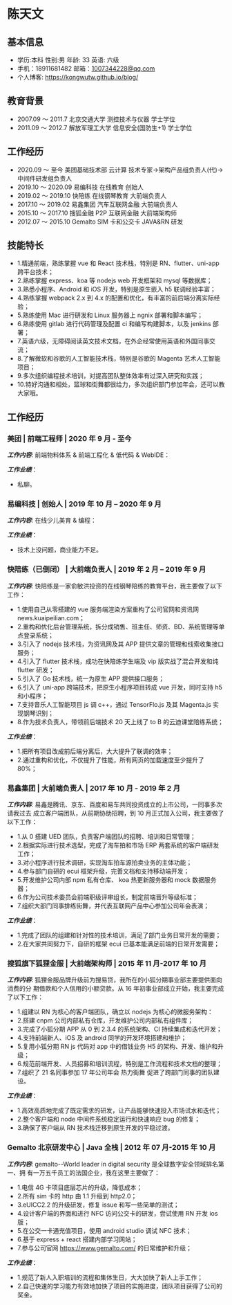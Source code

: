 # 陈天文

## 基本信息
- 学历:本科   性别:男     年龄: 33    英语: 六级
- 手机：18911681482     邮箱：1007344228@qq.com 
- 个人博客: https://kongwutw.github.io/blog/

## 教育背景
- 2007.09 ～ 2011.7 北京交通大学 测控技术与仪器 学士学位
- 2011.09 ～ 2012.7 解放军理工大学 信息安全(国防生+1) 学士学位

## 工作经历
- 2020.09 ～ 至今 美团基础技术部 云计算 技术专家->架构产品组负责人(代)->中间件研发组负责人
- 2019.10 ～ 2020.09 易编科技 在线教育 创始人
- 2019.02 ～ 2019.10 快陪练 在线钢琴教育 大前端负责人
- 2017.10 ～ 2019.02 易鑫集团 汽车互联网金融 大前端负责人
- 2015.10 ～ 2017.10 搜狐金融 P2P 互联网金融 大前端架构师
- 2012.07 ～ 2015.10 Gemalto SIM 卡和公交卡 JAVA&RN 研发

## 技能特长
- 1.精通前端，熟练掌握 vue 和 React 技术栈，特别是 RN、flutter、uni-app 跨平台技术；
- 2.熟练掌握 express、koa 等 nodejs web 开发框架和 mysql 等数据库；
- 3.熟悉小程序、Android 和 iOS 开发，特别是原生嵌入 h5 联调经验丰富；
- 4.熟练掌握 webpack 2.x 到 4.x 的配置和优化，有丰富的前后端分离实际经验；
- 5.熟练使用 Mac 进行研发和 Linux 服务器上 ngnix 部署和脚本编写；
- 6.熟练使用 gitlab 进行代码管理及配置 ci 和编写构建脚本，以及 jenkins 部署；
- 7.英语六级，无障碍阅读英文技术文档，在外企经常使用英语和外国同事交流；
- 8.了解微软和谷歌的人工智能技术栈，特别是谷歌的 Magenta 艺术人工智能项目；
- 9.多次组织编程技术培训，对提高团队整体效率有过深入研究和实践；
- 10.特好沟通和相处，篮球和街舞都很给力，多次组织部门参加年会，还可以教大家哦。

## 工作经历
### 美团 | 前端工程师 | 2020 年 9 月 - 至今
***工作内容***: 前端物料体系 & 前端工程化 & 低代码 & WebIDE：

***工作业绩***：
- 私聊。

### 易编科技 | 创始人 | 2019 年 10 月 – 2020 年 9 月 
***工作内容***: 在线少儿美育 & 编程：

***工作业绩***：
- 技术上没问题，商业能力不足。

### 快陪练（已倒闭） | 大前端负责人 | 2019 年 2 月 – 2019 年 9 月 
***工作内容***: 快陪练是一家俞敏洪投资的在线钢琴陪练的教育平台，我主要做了以下工作：
- 1.使用自己从零搭建的 vue 服务端渲染方案重构了公司官网和资讯网 news.kuaipeilian.com；
- 2.重构和优化后台管理系统，拆分成销售、班主任、师资、BD、系统管理等单点登录系统；
- 3.引入了 nodejs 技术栈，为资讯网及其 APP 提供文章的管理和线索收集接口服务；
- 4.引入了 flutter 技术栈，成功在快陪练学生端及 vip 版实战了混合开发和纯 flutter 研发；
- 5.引入了 Go 技术栈，统一为原生 APP 提供接口服务；
- 6.引入了 uni-app 跨端技术，把原生小程序项目转成 vue 开发，同时支持 h5 和小程序；
- 7.支持音乐人工智能项目 js 调 c++，通过 TensorFlo.js 及其 Magenta.js 实现钢琴识别；
- 8.作为技术负责人，带领前后端技术 20 天上线了 to B 的云迪课堂陪练系统；

***工作业绩***：
- 1.把所有项目改成前后端分离后，大大提升了联调的效率；
- 2.通过重构和优化，不仅提升了性能，所有网页的加载速度至少提升了 80%；

### 易鑫集团 | 大前端负责人 | 2017 年 10 月 - 2019 年 2 月
***工作内容***: 易鑫是腾讯、京东、百度和易车共同投资成立的上市公司，一同事多次请我过去
成立客户端团队，从前期协助招聘，到 10 月正式加入公司，我主要做了以下工作：
- 1.从 0 搭建 UED 团队，负责客户端团队的招聘、培训和日常管理；
- 2.根据实际进行技术选型，完成了淘车拍和市场 ERP 两套系统的客户端研发工作；
- 3.对小程序进行技术调研，实现淘车拍车源拍卖业务的主体功能；
- 4.参与部门自研的 ecui 框架升级，完善文档和支持移动端开发；
- 5.开发维护公司内部 npm 私有仓库、 koa 热更新服务器和 mock 数据服务器；
- 6.作为公司技术委员会前端职级评审组长，制定前端晋升等级标准；
- 7.组织大部门同事排练街舞，并代表互联网产品中心参加公司年会表演；

***工作业绩***：
- 1.完成了团队的组建和针对性的技术培训，满足了部门业务日常开发的需要；
- 2.在大家共同努力下，自研的框架 ecui 已基本能满足前端的日常开发需要；

### 搜狐旗下狐狸金服 | 大前端架构师 | 2015 年 11 月-2017 年 10 月
***工作内容***: 狐狸金服品牌升级前为搜易贷，我所在的小狐分期事业部主要提供面向消费的分
期借款和个人信用的小额贷款。从 16 年初事业部成立开始，我主要完成了以下工作：
- 1.组建以 RN 为核心的客户端团队，确立以 nodejs 为核心的微服务架构：
- 2.搭建 cnpm 公司内部私有仓库，开发维护公司内部私有组件库；
- 3.完成了小狐分期 APP 从 0 到 2.3.4 的系统架构、CI 持续集成和迭代开发；
- 4.支持前端新人、iOS 及 android 同学的开发环境搭建和维护；
- 5.复用小狐分期 RN js 代码对 app 中的借钱业务 H5 的架构、开发、维护和升级；
- 6.规范前端开发、人员招募和培训流程，特别是工作流程和技术文档的整理；
- 7.组织了 21 名同事参加 17 年公司年会 热力街舞 促进了跨部门同事的团队建设。

***工作业绩***：
- 1.高效高质地完成了既定需求的研发，让产品能够快速投入市场试水和迭代；
- 2.整个客户端和 node 中间件系统稳定运行和快速响应 bug 的修复；
- 3.确保了客户端从 RN 技术栈迁移到原生开发的平稳过渡。

### Gemalto 北京研发中心 | Java 全栈 | 2012 年 07 月-2015 年 10 月
***工作内容***: gemalto--World leader in digital security 是全球数字安全领域排名第一、拥
有一万五千员工的法国企业，我在这里主要做了：
- 1.电信 4G 卡项目底层芯片的升级，降低成本；
- 2.所有 sim 卡的 http 由 1.1 升级到 http2.0；
- 3.eUICC2.2 的升级研发，修复 issue 和写一些简单的测试；
- 4.设计客户端的界面和进行 NFC 访问公交卡的研发，尝试使用 RN 开发 ios 版；
- 5.在公交一卡通充值项目，使用 android studio 调试 NFC 技术；
- 6.基于 express + react 搭建内部学习网站；
- 7.参与公司官网 https://www.gemalto.com/ 的日常维护和升级；

***工作业绩***：
- 1.规范了新人入职培训的流程和集体生日，大大加快了新人上手工作；
- 2.自己快速的学习能力有效地加快了项目的实施进度，团队项目获得了公司的奖金。
